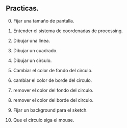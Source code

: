## Practicas.

0. Fijar una tamaño de pantalla.

1. Entender el sistema de coordenadas de processing.

2. Dibujar una línea.

3. Dibujar un cuadrado.

4. Dibujar un circulo.

5. Cambiar el color de fondo del circulo.

6. cambiar el color de borde del circulo.

7. remover el color del fondo del circulo.

8. remover el color del borde del circulo.

9. Fijar un background para el sketch.

10. Que el circulo siga el mouse.
